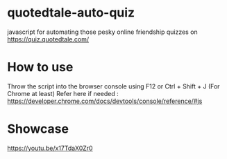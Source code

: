# quotedtale-auto-quiz
javascript for automating those pesky online friendship quizzes on https://quiz.quotedtale.com/

# How to use
Throw the script into the browser console using F12 or Ctrl + Shift + J (For Chrome at least)
Refer here if needed : https://developer.chrome.com/docs/devtools/console/reference/#js

# Showcase
https://youtu.be/x17TdaX0Zr0
